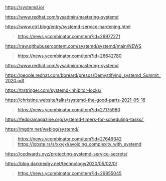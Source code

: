 https://systemd.io/

https://www.redhat.com/sysadmin/mastering-systemd

https://www.ctrl.blog/entry/systemd-service-hardening.html
> https://news.ycombinator.com/item?id=29977271

https://raw.githubusercontent.com/systemd/systemd/main/NEWS
> https://news.ycombinator.com/item?id=26642780

https://www.redhat.com/sysadmin/mastering-systemd

https://people.redhat.com/bbreard/presos/Demystifying_systemd_Summit_2020.pdf

https://trstringer.com/systemd-inhibitor-locks/

https://christine.website/talks/systemd-the-good-parts-2021-05-16
> https://news.ycombinator.com/item?id=27175960

https://fedoramagazine.org/systemd-timers-for-scheduling-tasks/`

https://mgdm.net/weblog/systemd/
> https://news.ycombinator.com/item?id=27649342
> https://lobste.rs/s/xxyjxl/avoiding_complexity_with_systemd

https://cedwards.xyz/protecting-systemd-service-secrets/

https://blog.darknedgy.net/technology/2020/05/02/0/
> https://news.ycombinator.com/item?id=29855045